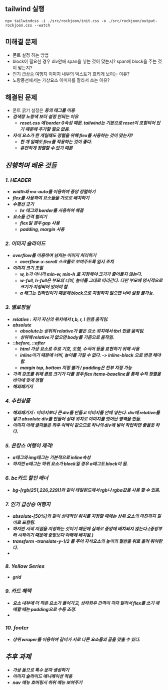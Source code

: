 ## tailwind 실행
```
npx tailwindcss -i ./src/rockjoon/init.css -o ./src/rockjoon/output-rockjoon.css --watch
```

## 미해결 문제
- 폰트 설정 하는 방법
- block이 필요한 경우 div안에 span을 넣는 것이 맞는지? span에 block을 주는 것이 맞는지?
- 인기 급상승 여행지 이미지 내부의 텍스트가 흐리게 보이는 이유?
- 노랑풍선에서는 가상요소 이미지를 잘라서 쓰는 이유?


## 해결된 문제
- 폰트 굵기 설정은 <b><em><strong> 등의 태그를 이용
- 검색창 노랑색 보더 설정 안되는 이유 
  - reset.css 에 border 0속성 때문. tailwind는 기본으로 reset이 포함되어 있기 때문에 추가할 필요 없음.
- 자식 요소가 한 개일때도 정렬을 위해 flex를 사용하는 것이 맞는지?
  - 한 개 일때도 flex를 적용하는 것이 좋다.
  - 유연하게 정렬할 수 있기 때문

## 진행하며 배운 것들

### 1. HEADER
- **width와 mx-auto를 이용하여 중앙 정렬**하기
- flex를 사용하여 요소들을 가로로 배치하기
- 수평선 긋기
    - **hr 태그**와 border를 사용하여 해결
- 요소들 간격 벌리기
  - flex일 경우 gap 사용
  - padding, margin 사용

### 2. 이미지 슬라이드
- overflow를 이용하여 넘치는 이미지 처리하기
  - **overflow-x-scroll** 스크롤로 보여주도록 임시 조치
- 이미지 크기 조절
  - w, h가 아니라 min-w, min-h 로 지정해야 **크기가 줄어들지 않는다.**
  - w-full, h-full은 **부모의 너비, 높이를 그대로** 따라간다. 다만 부모에 명시적으로 크기가 지정되어 있어야 함.
  - a 태그는 인라인이기 때문에 block으로 지정하지 않으면 너비 설정 불가능.

### 3. 옐로팡딜
- relative : 자기 자신의 위치에서 t,b, r, l 만큼 움직임.
- absolute
  - absolute는 상위의 relative가 붙은 요소 위치에서 tbrl 만큼 움직임.
  - 상위에 relative가 없으면 body를 기준으로 움직임.
- ::before, ::after
  - html 가상 요소로 주로 기호, 도형, 수식어 등을 표현하기 위해 사용
  - inline이기 때문에 너비, 높이를 가질 수 없다. -> inline-block 으로 변경 해야 함.
  - margin top, bottom 지정 불가 / padding은 전부 지정 가능
- 가격 강조를 위해 폰트 크기가 다를 경우 flex items-baseline을 통해 수직 정렬을 바닥에 맞게 정렬
 - <span class="inline-flex items-center h-[2.4rem] px-2 rounded-[0.4rem] bg-[#5778BB] text-white text-[1.3rem]">해외패키지</span>
### 4. 추천상품
- 해외패키지 : 이미지보다 큰 div를 만들고 이미지를 안에 넣는다. div에 relative를 넣고 absolute div를 만들어 상대 위치로 이미지를 벗어난 영역을 만듬.
- 이미지 아래 글자들은 좌우 여백이 같으므로 하나의 div에 넣어 작업하면 좋을듯 하다.

### 5. 온캉스 여행이 제격!
- a태그와 img태그는 기본적으로 inline속성
- 하지만 a태그는 하위 요소가 block일 경우 a태그도 block이 됨.

### 6. bc카드 할인 배너
- bg-[rgb(251,226,229)]와 같이 테일윈드에서 rgb나 rgba값을 사용 할 수 있음.

### 7. 인기 급상승 여행지
- absolute-[50%]와 같이 상대적인 위치를 지정할 때에는 상위 요소의 마진까지 길이로 포함됨.
- 하지만 시작 지점을 지정하는 것이기 때문에 실제로 중앙에 배치되지 않는다.(중앙부터 시작이기 때문에 중앙보다 아래에 배치됨.)
- transform -translate-y-1/2 를 주어 자식요소의 높이의 절반을 위로 올려 줘야한다.
- 
### 8. Yellow Series
- grid

### 9. 카드 혜택
- 요소 내부에 더 작은 요소가 들어가고, 상하좌우 간격이 각자 달라서 flex를 쓰기 애매할 때는 padding으로 수동 조정.
- 
### 10. footer
- 상위 wraper를 이용하여 길이가 서로 다른 요소들의 끝을 맞출 수 있다.

## 추후 과제
- 가상 돔으로 특수 문자 생성하기 
- 이미지 슬라이드 애니메이션 적용
- nav 메뉴 호버링시 하위 메뉴 보여주기

